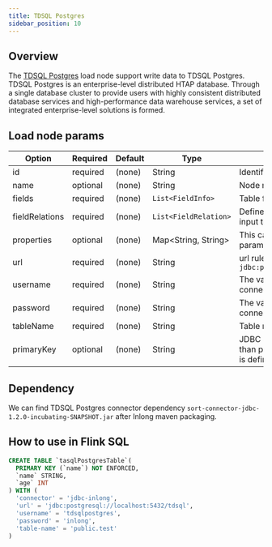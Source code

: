 ```yaml
---
title: TDSQL Postgres
sidebar_position: 10
---
```

## Overview

The [TDSQL Postgres](https://cloud.tencent.com/product/tbase) load node support write data to TDSQL Postgres.
TDSQL Postgres is an enterprise-level distributed HTAP database. Through a single database cluster
to provide users with highly consistent distributed database services and high-performance
data warehouse services, a set of integrated enterprise-level solutions is formed.

## Load node params

|  Option | Required  |  Default |  Type | Description  |
|---|---|---|---|---|
|id|required|(none)|String|Identifier for node|
|name|optional|(none)|String|Node name|
|fields|required|(none)|`List<FieldInfo>`|Table fields|
|fieldRelations|required|(none)|`List<FieldRelation>`|Defines the relation between fields from input to output field|
|properties|optional|(none)|Map<String, String>|This can set other properties for connector params|
|url|required|(none)|String|url rule is `jdbc:postgresql://localhost:5432/database`|
|username|required|(none)|String|The value of TDSQL Postgres username to connect|
|password|required|(none)|String|The value of TDSQL Postgres password to connect|
|tableName|required|(none)|String|Table name is "schema_name.table_name"|
|primaryKey|optional|(none)|String|JDBC sink will use upsert semantics rather than plain INSERT statements if primary key is defined in DDL |

## Dependency

We can find TDSQL Postgres connector dependency `sort-connector-jdbc-1.2.0-incubating-SNAPSHOT.jar` after Inlong maven packaging.

## How to use in Flink SQL

```sql
CREATE TABLE `tasqlPostgresTable`(
  PRIMARY KEY (`name`) NOT ENFORCED,
  `name` STRING,
  `age` INT
) WITH (
  'connector' = 'jdbc-inlong',
  'url' = 'jdbc:postgresql://localhost:5432/tdsql',
  'username' = 'tdsqlpostgres',
  'password' = 'inlong',
  'table-name' = 'public.test'
)
```